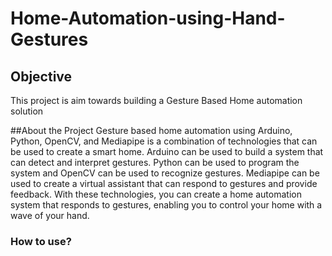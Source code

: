 # Home-Automation-using-Hand-Gestures

## Objective
This project is aim towards building a Gesture Based Home automation solution

##About the Project
Gesture based home automation using Arduino, Python, OpenCV, and Mediapipe is a combination of technologies that can be used to create a smart home. Arduino can be used to build a system that can detect and interpret gestures. Python can be used to program the system and OpenCV can be used to recognize gestures. Mediapipe can be used to create a virtual assistant that can respond to gestures and provide feedback. With these technologies, you can create a home automation system that responds to gestures, enabling you to control your home with a wave of your hand.

### How to use?

